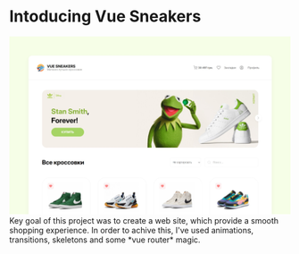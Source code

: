 # Intoducing Vue Sneakers
<img src="./img/screenshot.jpg" style="max-width: 100%; margin-left: auto; margin-right: auto;" />
Key goal of this project was to create a web site, which provide a smooth shopping experience.
In order to achive this, I've used animations, transitions, skeletons and some *vue router* magic.
